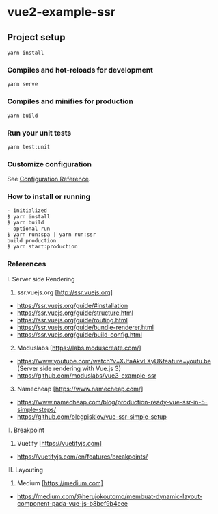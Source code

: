 # vue2-example-ssr

## Project setup
```
yarn install
```

### Compiles and hot-reloads for development
```
yarn serve
```

### Compiles and minifies for production
```
yarn build
```

### Run your unit tests
```
yarn test:unit
```

### Customize configuration
See [Configuration Reference](https://cli.vuejs.org/config/).

### How to install or running
```
- initialized
$ yarn install 
$ yarn build
- optional run
$ yarn run:spa | yarn run:ssr
build production 
$ yarn start:production
```

### References
I. Server side Rendering
1. ssr.vuejs.org [http://ssr.vuejs.org]
- https://ssr.vuejs.org/guide/#installation
- https://ssr.vuejs.org/guide/structure.html
- https://ssr.vuejs.org/guide/routing.html
- https://ssr.vuejs.org/guide/bundle-renderer.html
- https://ssr.vuejs.org/guide/build-config.html
2. Moduslabs [https://labs.moduscreate.com/]
- https://www.youtube.com/watch?v=XJfaAkvLXyU&feature=youtu.be (Server side rendering with Vue.js 3)
- https://github.com/moduslabs/vue3-example-ssr
3. Namecheap [https://www.namecheap.com/]
- https://www.namecheap.com/blog/production-ready-vue-ssr-in-5-simple-steps/
- https://github.com/olegpisklov/vue-ssr-simple-setup

II. Breakpoint
1. Vuetify [https://vuetifyjs.com]
- https://vuetifyjs.com/en/features/breakpoints/

III. Layouting
1. Medium [https://medium.com]
- https://medium.com/@herujokoutomo/membuat-dynamic-layout-component-pada-vue-js-b8bef9b4eee